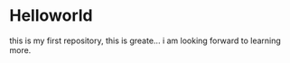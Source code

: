 # Helloworld
this is my first repository, this is greate...
i am looking forward to learning more. 
